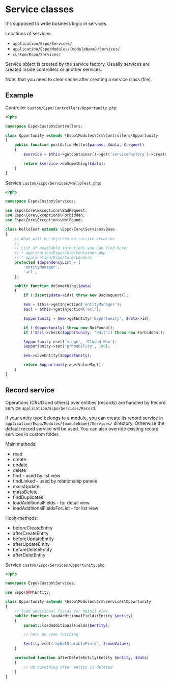 # Service classes

It's supposed to write business logic in services.

Locations of services:

* `application/Espo/Services/`
* `application/Espo/Modules/{moduleName}/Services/`
* `custom/Espo/Services/`

Service object is created by the service factory. Usually services are created inside controllers or another services.

Note, that you need to clear cache after creating a service class (file).

## Example

Controller `custom/Espo/Controllers/Opportunity.php`:

```php
<?php

namespace Espo\Custom\Controllers;

class Opportunity extends \Espo\Modules\Crm\Controllers\Opportunity
{
    public function postActionHello($params, $data, $request)
    {
        $service = $this->getContainer()->get('serviceFactory')->create('HelloTest');

        return $service->doSomething($data);
    }
}

```

Service `custom/Espo/Services/HelloTest.php`:

```php
<?php

namespace Espo\Custom\Services;

use Espo\Core\Exceptions\BadRequest;
use Espo\Core\Exceptions\Forbidden;
use Espo\Core\Exceptions\NotFound;

class HelloTest extends \Espo\Core\Services\Base
{
    // What will be injected on service creation
    //
    // List of available injections you can find here:  
    // * application/Espo/Core/Container.php
    // * application/Espo/Core/Loaders
    protected $dependencyList = [
        'entityManager',
        'acl',
    ];

    public function doSomething($data)
    {
        if (!isset($data->id)) throw new BadRequest();

        $em = $this->getInjection('entityManager');
        $acl = $this->getInjection('acl');

        $opportunity = $em->getEntity('Opportunity', $data->id);

        if (!$opportunity) throw new NotFound();        
        if (!$acl->check($opportunity, 'edit')) throw new Forbidden();

        $opportunity->set('stage', 'Closed Won');
        $opportunity->set('probability', 100);

        $em->saveEntity($opportunity);

        return $opportunity->getValueMap();
    }
}
```

## Record service

Operations (CRUD and others) over entities (records) are handled by Record service `application/Espo/Services/Record`. 

If your entity type belongs to a module, you can create its record service in `application/Espo/Modules/{moduleName}/Services/` directory. Otherwise the default record service will be used. You can also override existing record services in custom folder.

Main methods:

* read
* create
* update
* delete
* find - used by list view
* findLinked - used by relationship panels
* massUpdate
* massDelete
* findDuplicates
* loadAdditionalFields - for detail view
* loadAdditionalFieldsForList - for list view

Hook-methods:

* beforeCreateEntity
* afterCreateEntity
* beforeUpdateEntity
* afterUpdateEntity
* beforeDeleteEntity
* afterDeletEntity

Service `custom/Espo/Services/Opportunity.php`:

```php
<?php

namespace Espo\Custom\Services;

use Espo\ORM\Entity;

class Opportunity extends \Espo\Modules\Crm\Services\Opportunity
{
    // load additional fields for detail view
    public function loadAdditionalFields(Entity $entity)
    {
        parent::loadAdditionalFields($entity);

        // here do some fetching

        $entity->set('myNotStorableField', $someValue);
    }

    protected function afterDeleteEntity(Entity $entity, $data)
    {
        // do something after entity is deleted
    }
}
```
